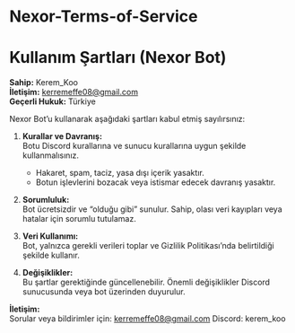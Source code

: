 # Nexor-Terms-of-Service

# Kullanım Şartları (Nexor Bot)

**Sahip:** Kerem_Koo  
**İletişim:** kerremeffe08@gmail.com  
**Geçerli Hukuk:** Türkiye

Nexor Bot’u kullanarak aşağıdaki şartları kabul etmiş sayılırsınız:

1. **Kurallar ve Davranış:**  
   Botu Discord kurallarına ve sunucu kurallarına uygun şekilde kullanmalısınız.  
   - Hakaret, spam, taciz, yasa dışı içerik yasaktır.  
   - Botun işlevlerini bozacak veya istismar edecek davranış yasaktır.

2. **Sorumluluk:**  
   Bot ücretsizdir ve “olduğu gibi” sunulur. Sahip, olası veri kayıpları veya hatalar için sorumlu tutulamaz.

3. **Veri Kullanımı:**  
   Bot, yalnızca gerekli verileri toplar ve Gizlilik Politikası’nda belirtildiği şekilde kullanır.

4. **Değişiklikler:**  
   Bu şartlar gerektiğinde güncellenebilir. Önemli değişiklikler Discord sunucusunda veya bot üzerinden duyurulur.

**İletişim:**  
Sorular veya bildirimler için: kerremeffe08@gmail.com
Discord: kerem_koo
